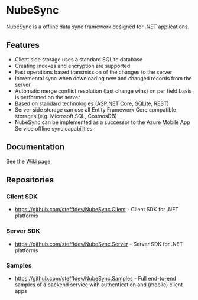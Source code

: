 # NubeSync
NubeSync is a offline data sync framework designed for .NET applications.

## Features
* Client side storage uses a standard SQLite database
* Creating indexes and encryption are supported
* Fast operations based transmission of the changes to the server
* Incremental sync when downloading new and changed records from the server
* Automatic merge conflict resolution (last change wins) on per field basis is performed on the server
* Based on standard technologies (ASP.NET Core, SQLite, REST)
* Server side storage can use all Entity Framework Core compatible storages (e.g. Microsoft SQL, CosmosDB)
* NubeSync can be implemented as a successor to the Azure Mobile App Service offline sync capabilities

## Documentation
See the [Wiki page](https://github.com/stefffdev/NubeSync/wiki)

## Repositories
### Client SDK
* https://github.com/stefffdev/NubeSync.Client - Client SDK for .NET platforms

### Server SDK
* https://github.com/stefffdev/NubeSync.Server - Server SDK for .NET platforms

### Samples
* https://github.com/stefffdev/NubeSync.Samples - Full end-to-end samples of a backend service with authentication and (mobile) client apps

